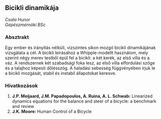 ## Bicikli dinamikája
_Csala Hunor_  
_Gépészmérnöki BSc_

### Absztrakt
Egy ember és irányítás nélküli, vízszintes síkon mozgó bicikli dinamikájának vizsgálata a cél. A bicikli leírásához a Whipple-modellt használom, mely szerint négy merev testből épül fel a bicikli: a két kerék, az első villa és a váz. A rendszernek két szabadsági foka lesz, az első villa elfordulási szöge és a talajhoz képesti dőlésszög. A haladási sebesség függvényében írjuk le a bicikli mozgását, stabil és instabil állapotokat keresve.

### Hivatkozások
1. __J.P. Meijaard, J.M. Papadopoulos, A. Ruina, A. L. Schwab:__ Linearized dynamics equations for the balance and steer of a bicycle: a benchmark and review
2. __J.K. Moore:__ Human Control of a Bicycle